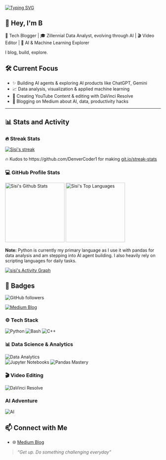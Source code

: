 [![Typing SVG](https://readme-typing-svg.demolab.com?font=Major+Mono+Display&size=17&pause=1000&color=2972B6&width=435&lines=Analytics+mind+%26+quirky+curiosity;Pandas+practitioner;High+performance+C%2B%2B+learner)](https://git.io/typing-svg)
## 👋 Hey, I'm B

🚀 Tech Blogger | 🎓 Zillennial Data Analyst, evolving through AI | 🎬 Video Editor | 🤖 AI & Machine Learning Explorer

I blog, build, explore. 

## 🛠️ Current Focus
- ✨ Building AI agents & exploring AI products like ChatGPT, Gemini
- 📈 Data analysis, visualization & applied machine learning
- 🎥 Creating YouTube Content & editing with DaVinci Resolve
- 📖 Blogging on Medium about AI, data, productivity hacks

---

  <h2>📊 Stats and Activity</h2>

  <h3>🔥 Streak Stats</h3>

  <!-- GitHub Readme Streak Stats - https://github.com/DenverCoder1/github-readme-streak-stats -->
  <p>
    <a href="https://github.com/Lime-sisi/github-readme-streak-stats">
      <!-- Use https://streak-stats.demolab.com or self-host with your own Vercel app - visit https://git.io/streak-stats for instructions -->
      <img title="💡 The resources I use for displaying the beautiful stats is from git.io/streak-stats" alt="Sisi's streak" src="https://github-readme-streak-stats-eight.vercel.app/?user=Lime-sisi&theme=monokai-metallian&hide_border=true&short_numbers=true"/>
    </a>
    <p>🔥 Kudos to https://github.com/DenverCoder1 for making <a href="https://git.io/streak-stats">git.io/streak-stats</a></p>
  </p>

  <h3>💻 GitHub Profile Stats</h3>

  <!-- https://github.com/Lime-sisi/github-readme-stats -->

  <a href="https://github.com/Lime-sisi/github-readme-stats"><img alt="Sisi's Github Stats" src="https://denvercoder1-github-readme-stats.vercel.app/api/?username=Lime-sisi&show_icons=true&include_all_commits=true&count_private=true&theme=chartreuse-dark&hide_border=true&bg_color=1F222E&title_color=F85D7F&icon_color=F8D866" height="192px"/></a>
  <a href="https://github.com/Lime-sisi/github-readme-stats"><img alt="Sisi's Top Languages" src="https://denvercoder1-github-readme-stats.vercel.app/api/top-langs/?username=Lime-sisi&langs_count=8&layout=compact&theme=chartreuse-dark&hide_border=true&bg_color=1F222E&title_color=F85D7F&icon_color=F8D866&hide=Jupyter%20Notebook,Roff" height="192px"/></a>
  <br/>

  <b>Note:</b> Python is currently my primary language as I use it with pandas for data analysis and am stepping into AI agent building. I also heavily rely on scripting languages for daily tasks.
  <!-- https://github.com/Lime-sisi/github-readme-activity-graph -->

  <a href="https://github.com/Lime-sisi/github-readme-activity-graph"><img alt="sisi's Activity Graph" src="https://github-readme-activity-graph.vercel.app/graph/?username=Lime-sisi&bg_color=1F222E&color=F8D866&line=F85D7F&point=FFFFFF&hide_border=true" /></a>



## 🚩 Badges
![GitHub followers](https://img.shields.io/github/followers/Lime-sisi?label=Follow%20me%20on%20GitHub&style=social)

[![Medium Blog](https://img.shields.io/badge/Blog-Medium-black?logo=medium)](https://medium.com/@sisi_hj)

### ⚙️ Tech Stack
![Python](https://img.shields.io/badge/Python-3776AB?style=for-the-badge&logo=python&logoColor=white)
![Bash](https://img.shields.io/badge/Shell-Bash-4EAA25?style=for-the-badge&logo=gnubash&logoColor=white)
![C++](https://img.shields.io/badge/C++-00599C?style=for-the-badge&logo=c%2b%2b&logoColor=white)

### 📊 Data Science & Analytics
![Data Analytics](https://img.shields.io/badge/Data%20Analytics-Pandas-black)\
![Jupyter Notebooks](https://img.shields.io/badge/Notebooks-Jupyter-orange?logo=Jupyter)
![Pandas Mastery](https://img.shields.io/badge/Data%20Wrangling-Pandas-150458?logo=pandas)

### 🎬 Video Editing
![DaVinci Resolve](https://img.shields.io/badge/DaVinci%20Resolve-1f66c1?style=flat-square&logo=daVinciResolve)

### AI Adventure 
![AI](https://img.shields.io/badge/AI-Agent%20Builder-blueviolet)

## 📫 Connect with Me
- 🌐 [Medium Blog](https://medium.com/@sisi_hj)

> *“Get up. Do something challenging everyday”* 
